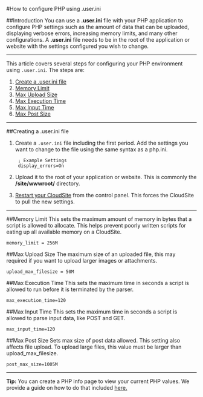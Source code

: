 #How to configure PHP using .user.ini 

##Introduction
You can use a **.user.ini** file with your PHP application to configure PHP settings such as the amount of data that can be uploaded, displaying verbose errors, increasing memory limits, and many other configurations. A **.user.ini** file needs to be in the root of the application or website with the settings configured you wish to change. 

----------
This article covers several steps for configuring your PHP environment using `.user.ini`. The steps are:

1. [Create a .user.ini file](https://www.gearhost.com/documentation/how-to-configure-user-ini#user-content-creating-a-.user.ini-file)
2. [Memory Limit](https://www.gearhost.com/documentation/how-to-configure-user-ini#user-content-memory-limit)
3. [Max Upload Size](https://www.gearhost.com/documentation/how-to-configure-user-ini#user-content-max-upload-size)
4. [Max Execution Time](https://www.gearhost.com/documentation/how-to-configure-user-ini#user-content-max-execution-size)
5. [Max Input Time](https://www.gearhost.com/documentation/how-to-configure-user-ini#user-content-max-input-size)
6. [Max Post Size](https://www.gearhost.com/documentation/how-to-configure-user-ini#user-content-max-post-size)


----------


##Creating a .user.ini file

1. Create a `.user.ini` file including the first period. Add the settings you want to change to the file using the same syntax as a php.ini. 
 
        ; Example Settings
    	display_errors=On
    	
2. Upload it to the root of your application or website. This is commonly the **/site/wwwroot/** directory.
 
3. [Restart your CloudSite](https://www.gearhost.com/documentation/restart-cloudsite) from the control panel. This forces the CloudSite to pull the new settings.

----------

##Memory Limit
This sets the maximum amount of memory in bytes that a script is allowed to allocate. This helps prevent poorly written scripts for eating up all available memory on a CloudSite.

`memory_limit = 256M`

##Max Upload Size
The maximum size of an uploaded file, this may required if you want to upload larger images or attachments.

`upload_max_filesize = 50M`


##Max Execution Time
This sets the maximum time in seconds a script is allowed to run before it is terminated by the parser. 

`max_execution_time=120`

##Max Input Time
This sets the maximum time in seconds a script is allowed to parse input data, like POST and GET.

`max_input_time=120`

##Max Post Size
Sets max size of post data allowed. This setting also affects file upload. 
To upload large files, this value must be larger than upload_max_filesize.

`post_max_size=1005M`

----------
**Tip:** You can create a PHP info page to view your current PHP values. We provide a guide on how to do that included [here.](https://www.gearhost.com/documentation/create-php-info-page)